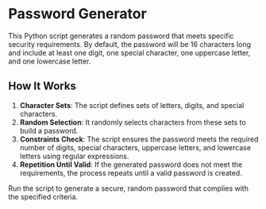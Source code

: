 # Password Generator

This Python script generates a random password that meets specific security requirements. By default, the password will be 16 characters long and include at least one digit, one special character, one uppercase letter, and one lowercase letter.

## How It Works

1. **Character Sets**: The script defines sets of letters, digits, and special characters.
2. **Random Selection**: It randomly selects characters from these sets to build a password.
3. **Constraints Check**: The script ensures the password meets the required number of digits, special characters, uppercase letters, and lowercase letters using regular expressions.
4. **Repetition Until Valid**: If the generated password does not meet the requirements, the process repeats until a valid password is created.

Run the script to generate a secure, random password that complies with the specified criteria.
